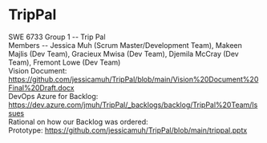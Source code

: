 # TripPal

SWE 6733 Group 1 -- Trip Pal <br/>
Members -- Jessica Muh (Scrum Master/Development Team), Makeen Majlis (Dev Team), Gracieux Mwisa (Dev Team), Djemila McCray (Dev Team), Fremont Lowe (Dev Team) <br/>
Vision Document: https://github.com/jessicamuh/TripPal/blob/main/Vision%20Document%20Final%20Draft.docx <br/>
DevOps Azure for Backlog: https://dev.azure.com/jmuh/TripPal/_backlogs/backlog/TripPal%20Team/Issues  </br>
Rational on how our Backlog was ordered: </br>
Prototype: https://github.com/jessicamuh/TripPal/blob/main/trippal.pptx
